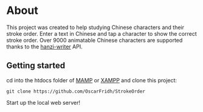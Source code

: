 # About

This project was created to help studying Chinese characters and their stroke order. Enter a text in Chinese and tap a character to show the correct stroke order. Over 9000 animatable Chinese characters are supported thanks to the [hanzi-writer](https://chanind.github.io/hanzi-writer/) API.

## Getting started

cd into the htdocs folder of [MAMP](https://www.mamp.info/en/mamp/) or [XAMPP](https://www.apachefriends.org/index.html) and clone this project:
```
git clone https://github.com/OscarFridh/StrokeOrder
```
Start up the local web server!
